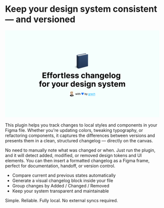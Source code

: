# Keep your design system consistent — and versioned

![thumbnail](assets/thumbnail.png)

This plugin helps you track changes to local styles and components in your Figma file. Whether you're updating colors, tweaking typography, or refactoring components, it captures the differences between versions and presents them in a clean, structured changelog — directly on the canvas.

No need to manually note what was changed or when. Just run the plugin, and it will detect added, modified, or removed design tokens and UI elements. You can then insert a formatted changelog as a Figma frame, perfect for documentation, handoff, or version control.

- Compare current and previous states automatically
- Generate a visual changelog block inside your file
- Group changes by Added / Changed / Removed
- Keep your system transparent and maintainable

Simple. Reliable. Fully local. No external syncs required.
